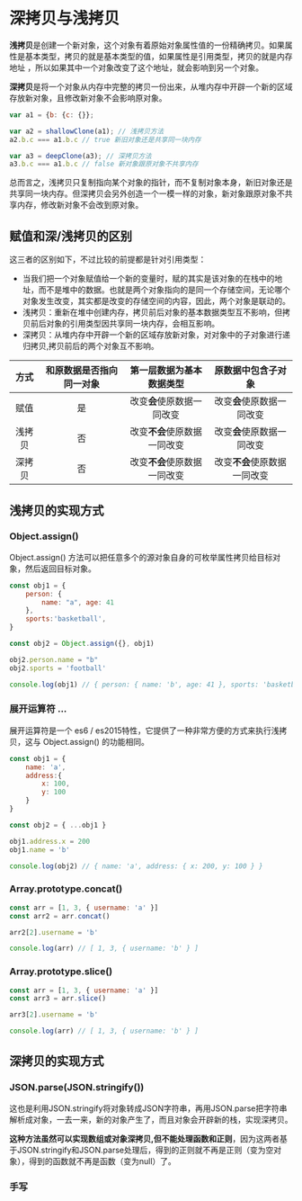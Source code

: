 # 深拷贝与浅拷贝

**浅拷贝**是创建一个新对象，这个对象有着原始对象属性值的一份精确拷贝。如果属性是基本类型，拷贝的就是基本类型的值，如果属性是引用类型，拷贝的就是内存地址 ，所以如果其中一个对象改变了这个地址，就会影响到另一个对象。

**深拷贝**是将一个对象从内存中完整的拷贝一份出来，从堆内存中开辟一个新的区域存放新对象，且修改新对象不会影响原对象。

``` javascript
var a1 = {b: {c: {}};

var a2 = shallowClone(a1); // 浅拷贝方法
a2.b.c === a1.b.c // true 新旧对象还是共享同一块内存

var a3 = deepClone(a3); // 深拷贝方法
a3.b.c === a1.b.c // false 新对象跟原对象不共享内存
```

总而言之，浅拷贝只复制指向某个对象的指针，而不复制对象本身，新旧对象还是共享同一块内存。但深拷贝会另外创造一个一模一样的对象，新对象跟原对象不共享内存，修改新对象不会改到原对象。

## 赋值和深/浅拷贝的区别

这三者的区别如下，不过比较的前提都是针对引用类型：

+ 当我们把一个对象赋值给一个新的变量时，赋的其实是该对象的在栈中的地址，而不是堆中的数据。也就是两个对象指向的是同一个存储空间，无论哪个对象发生改变，其实都是改变的存储空间的内容，因此，两个对象是联动的。
+ 浅拷贝：重新在堆中创建内存，拷贝前后对象的基本数据类型互不影响，但拷贝前后对象的引用类型因共享同一块内存，会相互影响。
+ 深拷贝：从堆内存中开辟一个新的区域存放新对象，对对象中的子对象进行递归拷贝,拷贝前后的两个对象互不影响。

| 方式 | 和原数据是否指向同一对象 | 第一层数据为基本数据类型 | 原数据中包含子对象 |
|:-------:|:-------:|:-------:|:-------:|
| 赋值 | 是 | 改变**会**使原数据一同改变 | 改变**会**使原数据一同改变 |
| 浅拷贝 | 否 | 改变**不会**使原数据一同改变 | 改变**会**使原数据一同改变 |
| 深拷贝 | 否 | 改变**不会**使原数据一同改变 | 改变**不会**使原数据一同改变 |

## 浅拷贝的实现方式

### Object.assign()

Object.assign() 方法可以把任意多个的源对象自身的可枚举属性拷贝给目标对象，然后返回目标对象。

``` javascript
const obj1 = {
    person: {
        name: "a", age: 41
    },
    sports:'basketball',
}

const obj2 = Object.assign({}, obj1)

obj2.person.name = "b"
obj2.sports = 'football'

console.log(obj1) // { person: { name: 'b', age: 41 }, sports: 'basketball' }
```

### 展开运算符 ...

展开运算符是一个 es6 / es2015特性，它提供了一种非常方便的方式来执行浅拷贝，这与 Object.assign()
的功能相同。

``` javascript
const obj1 = {
    name: 'a',
    address:{
        x: 100,
        y: 100
    }
}

const obj2 = { ...obj1 }

obj1.address.x = 200
obj1.name = 'b'

console.log(obj2) // { name: 'a', address: { x: 200, y: 100 } }
```

### Array.prototype.concat()

``` javascript
const arr = [1, 3, { username: 'a' }]
const arr2 = arr.concat()

arr2[2].username = 'b'

console.log(arr) // [ 1, 3, { username: 'b' } ]
```

### Array.prototype.slice()

``` javascript
const arr = [1, 3, { username: 'a' }]
const arr3 = arr.slice()

arr3[2].username = 'b'

console.log(arr) // [ 1, 3, { username: 'b' } ]
```

## 深拷贝的实现方式

### JSON.parse(JSON.stringify())

这也是利用JSON.stringify将对象转成JSON字符串，再用JSON.parse把字符串解析成对象，一去一来，新的对象产生了，而且对象会开辟新的栈，实现深拷贝。

**这种方法虽然可以实现数组或对象深拷贝,但不能处理函数和正则**，因为这两者基于JSON.stringify和JSON.parse处理后，得到的正则就不再是正则（变为空对象），得到的函数就不再是函数（变为null）了。

### 手写
